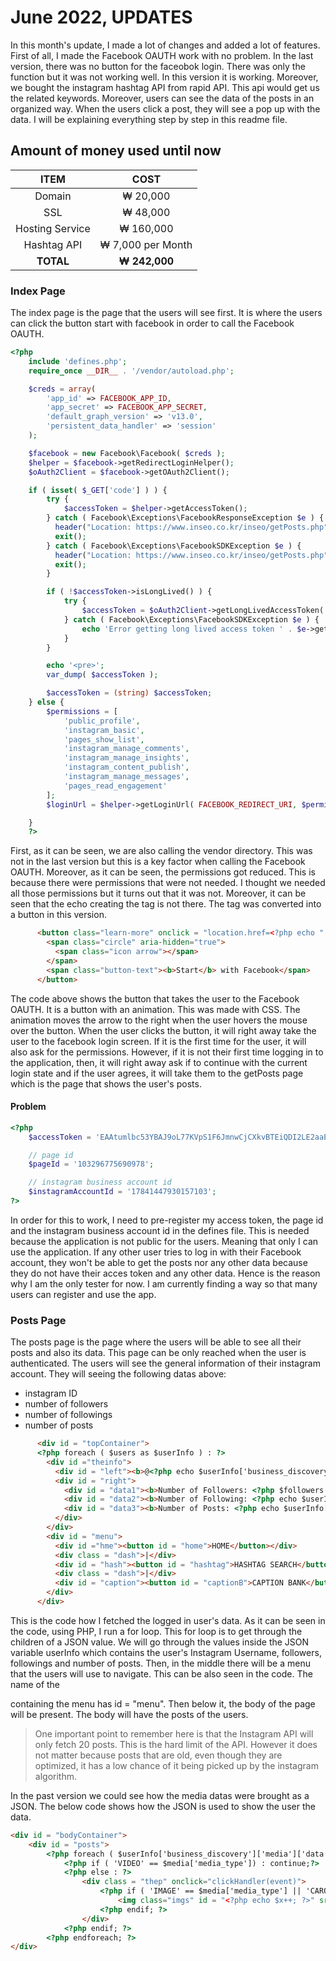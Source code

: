 <h1>June 2022, UPDATES</h1>
In this month's update, I made a lot of changes and added a lot of features. First of all, I made the Facebook OAUTH work with no problem. In the last version, there was no button for the faceobok login. There was only the function but it was not working well. In this version it is working. Moreover, we bought the instagram hashtag API from rapid API. This api would get us the related keywords. Moreover, users can see the data of the posts in an organized way. When the users click a post, they will see a pop up with the data. I will be explaining everything step by step in this readme file.

<h2>Amount of money used until now</h2>

| ITEM | COST |
|  :---: |  :---: |
| Domain  | ₩ 20,000  |
| SSL  | ₩ 48,000  |
| Hosting Service  | ₩ 160,000  |
| Hashtag API  | ₩ 7,000 per Month  |
| **TOTAL**  | **₩ 242,000**  |

<h3>Index Page</h3>
The index page is the page that the users will see first. It is where the users can click the button start with facebook in order to call the Facebook OAUTH. 

```php
<?php
    include 'defines.php';
    require_once __DIR__ . '/vendor/autoload.php';

    $creds = array(
        'app_id' => FACEBOOK_APP_ID,
        'app_secret' => FACEBOOK_APP_SECRET,
        'default_graph_version' => 'v13.0',
        'persistent_data_handler' => 'session'
    );

    $facebook = new Facebook\Facebook( $creds );
    $helper = $facebook->getRedirectLoginHelper();
    $oAuth2Client = $facebook->getOAuth2Client();

    if ( isset( $_GET['code'] ) ) {
        try {
            $accessToken = $helper->getAccessToken();
        } catch ( Facebook\Exceptions\FacebookResponseException $e ) {
          header("Location: https://www.inseo.co.kr/inseo/getPosts.php");
          exit();
        } catch ( Facebook\Exceptions\FacebookSDKException $e ) {
          header("Location: https://www.inseo.co.kr/inseo/getPosts.php");
          exit();
        }

        if ( !$accessToken->isLongLived() ) {
            try {
                $accessToken = $oAuth2Client->getLongLivedAccessToken( $accessToken );
            } catch ( Facebook\Exceptions\FacebookSDKException $e ) {
                echo 'Error getting long lived access token ' . $e->getMessage();
            }
        }

        echo '<pre>';
        var_dump( $accessToken );

        $accessToken = (string) $accessToken;
    } else {
        $permissions = [
            'public_profile',
            'instagram_basic',
            'pages_show_list',
            'instagram_manage_comments',
            'instagram_manage_insights',
            'instagram_content_publish',
            'instagram_manage_messages',
            'pages_read_engagement'
        ];
        $loginUrl = $helper->getLoginUrl( FACEBOOK_REDIRECT_URI, $permissions );

    }
    ?>
```
First, as it can be seen, we are also calling the vendor directory. This was not in the last version but this is a key factor when calling the Facebook OAUTH. Moreover, as it can be seen, the permissions got reduced. This is because there were permissions that were not needed. I thought we needed all those permissions but it turns out that it was not. Moreover, it can be seen that the echo creating the <a> tag is not there. The <a> tag was converted into a button in this version.

```html
      <button class="learn-more" onclick = "location.href=<?php echo "'" . $loginUrl. "'";?>">
        <span class="circle" aria-hidden="true">
          <span class="icon arrow"></span>
        </span>
        <span class="button-text"><b>Start</b> with Facebook</span>
      </button>
```
The code above shows the button that takes the user to the Facebook OAUTH. It is a button with an animation. This was made with CSS. The animation moves the arrow to the right when the user hovers the mouse over the button. When the user clicks the button, it will right away take the user to the facebook login screen. If it is the first time for the user, it will also ask for the permissions. However, if it is not their first time logging in to the application, then, it will right away ask if to continue with the current login state and if the user agrees, it will take them to the getPosts page which is the page that shows the user's posts.

<h4>Problem</h4>

```php
<?php 
	$accessToken = 'EAAtumlbc53YBAJ9oL77KVpS1F6JmnwCjCXkvBTEiQDI2LE2aaEnjuCFqHB4FEXwoE15UlQZAhZBYhwiG7k3HqiQCOIYqlkGJZBRvnoaUjqGuLIVaursKkcufDeSo3oMiHSUDFrbIPkyDPdGBHnmsYC3riiaZBi5JZBN0SoXhL6Kdb5iPPHVjB';

	// page id
	$pageId = '103296775690978';

	// instagram business account id
	$instagramAccountId = '17841447930157103';
?>
```
In order for this to work, I need to pre-register my access token, the page id and the instagram business account id in the defines file. This is needed because the application is not public for the users. Meaning that only I can use the application. If any other user tries to log in with their Facebook account, they won't be able to get the posts nor any other data because they do not have their acces token and any other data. Hence is the reason why I am the only tester for now. I am currently finding a way so that many users can register and use the app.

<h3>Posts Page</h3>
The posts page is the page where the users will be able to see all their posts and also its data. This page can be only reached when the user is authenticated. The users will see the general information of their instagram account. They will seeing the following datas above:

- instagram ID
- number of followers 
- number of followings
- number of posts<br>

```html
	  <div id = "topContainer">
	  <?php foreach ( $users as $userInfo ) : ?>
        <div id ="theinfo">
          <div id = "left"><b>@<?php echo $userInfo['business_discovery']['username']; ?></b> </div>
          <div id = "right">
            <div id = "data1"><b>Number of Followers: <?php $followers =  $userInfo['business_discovery']['followers_count']; echo $userInfo['business_discovery']['followers_count']; ?></b>  </div>
            <div id = "data2"><b>Number of Following: <?php echo $userInfo['business_discovery']['follows_count']; ?></b></div>
            <div id = "data3"><b>Number of Posts: <?php echo $userInfo['business_discovery']['media_count']; ?></b></div>
          </div>
        </div>
		<div id = "menu">
          <div id ="hme"><button id = "home">HOME</button></div>
          <div class = "dash">|</div>
          <div id = "hash"><button id = "hashtag">HASHTAG SEARCH</button></div>
          <div class = "dash">|</div>
          <div id = "caption"><button id = "captionB">CAPTION BANK</button></div>
        </div>
	  </div>
```
This is the code how I fetched the logged in user's data. As it can be seen in the code, using PHP, I run a for loop. This for loop is to get through the children of a JSON value. We will go through the values inside the JSON variable userInfo which contains the user's Instagram Username, followers, followings and number of posts.
Then, in the middle there will be a menu that the users will use to navigate. This can be also seen in the code. The name of the <div> containing the menu has id = "menu". Then below it, the body of the page will be present. The body will have the posts of the users.
> One important point to remember here is that the Instagram API will only fetch 20 posts. This is the hard limit of the API. However it does not matter because posts that are old, even though they are optimized, it has a low chance of it being picked up by the instagram algorithm.

In the past version we could see how the media datas were brought as a JSON. The below code shows how the JSON is used to show the user the data.

```html
<div id = "bodyContainer">
	<div id = "posts">
		<?php foreach ( $userInfo['business_discovery']['media']['data'] as $media ) : ?>
			<?php if ( 'VIDEO' == $media['media_type']) : continue;?>
			<?php else : ?>
				<div class = "thep" onclick="clickHandler(event)">
					<?php if ( 'IMAGE' == $media['media_type'] || 'CAROUSEL_ALBUM' == $media['media_type']) : ?>
						<img class="imgs" id = "<?php echo $x++; ?>" src="<?php echo $media['media_url']; ?>" />
					<?php endif; ?>
				</div>
			<?php endif; ?>
		<?php endforeach; ?>
</div>
```
